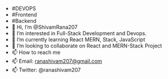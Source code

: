 - #DEVOPS
- #Frontend
- #Backend
- 👋 Hi, I’m @ShivamRana207
- 👀 I’m interested in Full-Stack Development and Devops.
- 🌱 I’m currently learning React MERN, Stack, JavaScript
- 💞️ I’m looking to collaborate on React and MERN-Stack Project
- 📫 How to reach me 
- 📫 Email: ranashivam207@gmail.com
- 📫 Twitter: @ranashivam207

<!---
ShivamRana207/ShivamRana207 is a ✨ special ✨ repository because its `README.md` (this file) appears on your GitHub profile.
You can click the Preview link to take a look at your changes.
--->

